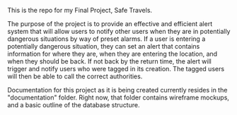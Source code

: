 This is the repo for my Final Project, Safe Travels.

The purpose of the project is to provide an effective and efficient alert system that will allow users to notify other users when they are in potentially dangerous situations by way of preset alarms. If a user is entering a potentially dangerous situation, they can set an alert that contains information for where they are, when they are entering the location, and when they should be back. If not back by the return time, the alert will trigger and notify users who were tagged in its creation. The tagged users will then be able to call the correct authorities.


Documentation for this project as it is being created currently resides in the "documentation" folder. Right now, that folder contains wireframe mockups, and a basic outline of the database structure.
